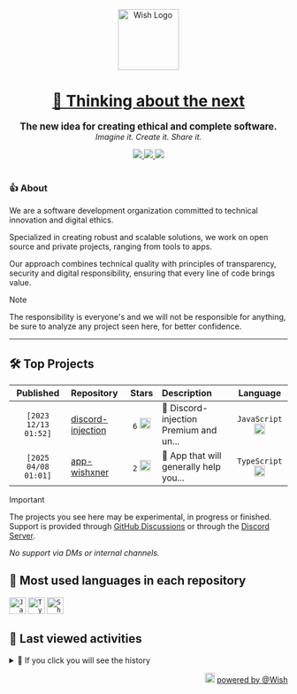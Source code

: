 <div align="center">
  <picture>
    <source srcset="https://cxn.vercel.app/imgs/logo/wish/wish-light.png" media="(prefers-color-scheme: dark)"/>
    <img src="https://cxn.vercel.app/imgs/logo/wish/wish-dark.png" alt="Wish Logo" height="110" loading="lazy" />
  </picture>

  <h1>
    <a href="https://github.com/wishware">
      💉 Thinking about the next
    </a>
  </h1>
</div>

<p align="center">
  <strong style="font-size: 1.2em;">The new idea for creating ethical and complete software.</strong><br/>
  <em>Imagine it. Create it. Share it.</em>
</p>

<div align="center">
  <a aria-label="Discord" href="https://discord.gg/A6Vu7gYE">
    <img src="https://img.shields.io/discord/903684797560397915?color=%23e3aef0&logo=discord&style=flat-square&logoColor=fff&label=Chat">
  </a>
  <a aria-label="Followers" href="https://github.com/orgs/wishware">
    <img src="https://img.shields.io/github/followers/wishware?color=%23e3aef0&logo=github&style=flat-square&logoColor=fff&label=Follow">
  </a>
  <a aria-label="Github Community" href="https://github.com/orgs/wishware/discussions">
    <img src="https://img.shields.io/badge/Community-Discussions-%23e3aef0?logo=github&style=flat-square&logoColor=fff">
  </a>
</div>
<br/>

### 👍 About

We are a software development organization committed to technical innovation and digital ethics.

Specialized in creating robust and scalable solutions, we work on open source and private projects, ranging from tools to apps. 

Our approach combines technical quality with principles of transparency, security and digital responsibility, ensuring that every line of code brings value.

> [!NOTE]  
> 
> The responsibility is everyone's and we will not be responsible for anything, be sure to analyze any project seen here, for better confidence. 

---

## 🛠 Top Projects

<!--repository:start-->
|            Published            | Repository                                                         |                                                                        Stars                                                                        | Description                            |                                                           Language                                                           |
| :-----------------------------: | :----------------------------------------------------------------- | :-------------------------------------------------------------------------------------------------------------------------------------------------: | :------------------------------------- | :--------------------------------------------------------------------------------------------------------------------------: |
| <code>[2023 12/13 01:52]</code> | [discord-injection](https://github.com/wishware/discord-injection) | <code>6</code> <img src="https://github.com/user-attachments/assets/320cf792-938e-491f-b54c-62b7c653ce31" alt="Star icon" height="20" width="20" /> | 💉 Discord-injection Premium and un... | <code>JavaScript</code> <img src="https://skillicons.dev/icons?i=javascript" alt="JavaScript icon" height="20" width="20" /> |
| <code>[2025 04/08 01:01]</code> | [app-wishxner](https://github.com/wishware/app-wishxner)           | <code>2</code> <img src="https://github.com/user-attachments/assets/320cf792-938e-491f-b54c-62b7c653ce31" alt="Star icon" height="20" width="20" /> | 📡 App that will generally help you... | <code>TypeScript</code> <img src="https://skillicons.dev/icons?i=typescript" alt="TypeScript icon" height="20" width="20" /> |
<!-- Last update: 2025-04-26T20:18:49.900Z -->
<!--repository:end-->

> [!IMPORTANT]  
>
> The projects you see here may be experimental, in progress or finished. 
> Support is provided through [GitHub Discussions](https://github.com/orgs/wishware/discussions/categories/general) or through the [Discord Server](https://discord.gg/A6Vu7gYE).
>
> *No support via DMs or internal channels.*  

## 📌 Most used languages in each repository

<!--languages:start-->
<code><img src="https://skillicons.dev/icons?i=javascript" alt="JavaScript icon" height="30" width="30" /></code>
<code><img src="https://skillicons.dev/icons?i=typescript" alt="TypeScript icon" height="30" width="30" /></code>
<code><img src="https://github.com/user-attachments/assets/76a9fd72-22ac-46f0-a3bd-d2a7dc1119f9" alt="Shell icon unknown" height="30" width="30" /></code>
<!-- Last update: 2025-04-26T20:18:50.408Z -->
<!--languages:end-->

## 📌 Last viewed activities

<!--activity:start-->
<details><summary>🎯 If you click you will see the history</summary>

`[2025 04/25 23:26]` 📝 Made `1` commit in [k4itrun/example.app](https://github.com/k4itrun/example.app)<br/>
`[2025 04/25 14:19]` 📝 Made `1` commit in [k4itrun/next-portfolio](https://github.com/k4itrun/next-portfolio)<br/>
`[2025 04/24 23:24]` 📝 Made `101` commits in [k4itrun/assets](https://github.com/k4itrun/assets)<br/>
`[2025 04/22 21:53]` 📝 Made `1` commit in [k4itrun/www.cdn.app](https://github.com/k4itrun/www.cdn.app)<br/>
`[2025 04/22 20:41]` 📝 Made `2` commits in [k4itrun/www.example.app](https://github.com/k4itrun/www.example.app)<br/>
`[2025 04/22 20:41]` 🎉 Merged PR [`#4`](https://github.com/k4itrun/www.example.app/pull/4 'chore(deps): lock file maintenance') in [k4itrun/www.example.app](https://github.com/k4itrun/www.example.app)<br/>
`[2025 04/22 20:38]` 📝 Made `2` commits in [k4itrun/www.example.app](https://github.com/k4itrun/www.example.app)<br/>
`[2025 04/22 20:38]` 🎉 Merged PR [`#2`](https://github.com/k4itrun/www.example.app/pull/2 'chore(deps): update major upgrades (major)') in [k4itrun/www.example.app](https://github.com/k4itrun/www.example.app)<br/>
`[2025 04/22 20:37]` 📝 Made `2` commits in [k4itrun/www.example.app](https://github.com/k4itrun/www.example.app)<br/>
`[2025 04/22 20:37]` 🎉 Merged PR [`#3`](https://github.com/k4itrun/www.example.app/pull/3 'chore(deps): lock file maintenance') in [k4itrun/www.example.app](https://github.com/k4itrun/www.example.app)<br/>
`[2025 04/22 20:36]` 📝 Made `2` commits in [k4itrun/www.example.app](https://github.com/k4itrun/www.example.app)<br/>
`[2025 04/22 20:36]` 🎉 Merged PR [`#1`](https://github.com/k4itrun/www.example.app/pull/1 'chore(deps): update pnpm to v10.9.0') in [k4itrun/www.example.app](https://github.com/k4itrun/www.example.app)<br/>
`[2025 04/22 20:28]` 📝 Made `5` commits in [wishware/app-wishxner](https://github.com/wishware/app-wishxner)<br/>
`[2025 04/22 15:27]` ❗️ Closed issue [`#7`](https://github.com/k4itrun/wish/issues/7 'Error starting the .exe file') in [k4itrun/wish](https://github.com/k4itrun/wish)<br/>
`[2025 04/22 15:27]` 🗣 Commented on [`#7`](https://github.com/k4itrun/wish/issues/7 'Error starting the .exe file') in [k4itrun/wish](https://github.com/k4itrun/wish)

</details>
<!-- Last update: 2025-04-26T20:18:50.162Z -->
<!--activity:end-->

<p align="right">
  <picture>
    <source srcset="https://cxn.vercel.app/imgs/logo/wish/wish-light.png" media="(prefers-color-scheme: dark)"/>
    <img src="https://cxn.vercel.app/imgs/logo/wish/wish-dark.png" alt="Wish Logo" width="18" loading="lazy"/>
  </picture>
  <a href="https://github.com/wishware">powered by @Wish</a>
</p>